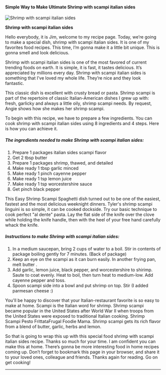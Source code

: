             

#### Simple Way to Make Ultimate Shrimp with scampi italian sides

![Shrimp with scampi italian sides](https://img-global.cpcdn.com/recipes/5139705101287424/751x532cq70/shrimp-with-scampi-italian-sides-recipe-main-photo.jpg)

**Shrimp with scampi italian sides**

Hello everybody, it is Jim, welcome to my recipe page. Today, we’re going to make a special dish, shrimp with scampi italian sides. It is one of my favorites food recipes. This time, I’m gonna make it a little bit unique. This is gonna smell and look delicious.

Shrimp with scampi italian sides is one of the most favored of current trending foods on earth. It is simple, it is fast, it tastes delicious. It’s appreciated by millions every day. Shrimp with scampi italian sides is something that I’ve loved my whole life. They’re nice and they look fantastic.

This classic dish is excellent with crusty bread or pasta. Shrimp scampi is part of the repertoire of classic Italian-American dishes I grew up with: fresh, garlicky and always a little oily, shrimp scampi needs. By request, Angie shows how she makes her shrimp scampi.

To begin with this recipe, we have to prepare a few ingredients. You can cook shrimp with scampi italian sides using 8 ingredients and 4 steps. Here is how you can achieve it.

##### The ingredients needed to make Shrimp with scampi italian sides:

1.  Prepare 1 packages italian sides scampi flavor
2.  Get 2 tbsp butter
3.  Prepare 1 packages shrimp, thawed, and detailed
4.  Make ready 1 tbsp garlic minced
5.  Make ready 1 pinch cayenne pepper
6.  Make ready 1 tsp lemon juice
7.  Make ready 1 tsp worcestershire sauce
8.  Get pinch black pepper

This Easy Shrimp Scampi Spaghetti dish turned out to be one of the easiest, fastest and the most delicious weeknight dinners. Tyler's shrimp scampi linguini is so simple, it can be cooked dockside. Try our basic technique to cook perfect "al dente" pasta. Lay the flat side of the knife over the clove while holding the knife handle, then with the heel of your free hand carefully whack the knife.

##### Instructions to make Shrimp with scampi italian sides:

1.  In a medium saucepan, bring 2 cups of water to a boil. Stir in contents of package boiling gently for 7 minutes. (Back of package)
2.  Keep an eye on the scampi as it can burn easily. In another frying pan, melt butter .
3.  Add garlic, lemon juice, black pepper, and worcestershire to shirimp. Saute to coat evenly. Heat to boil, then turn heat to medium-low. Add cayenne pepper and toss.
4.  Spoon scampi side into a bowl and put shrimp on top. Stir (I added parmesan cheese :)

You'll be happy to discover that your Italian-restaurant favorite is so easy to make at home. Scampi is the Italian word for shrimp. Shrimp scampi became popular in the United States after World War II when troops from the United States were exposed to traditional Italian cooking. Shrimp Scampi Pesto FrittataFrugal Foodie Mama. Shrimp scampi gets its rich flavor from a blend of butter, garlic, herbs and lemon.

So that is going to wrap this up with this special food shrimp with scampi italian sides recipe. Thanks so much for your time. I am confident you can make this at home. There’s gonna be more interesting food in home recipes coming up. Don’t forget to bookmark this page in your browser, and share it to your loved ones, colleague and friends. Thanks again for reading. Go on get cooking!

* * *